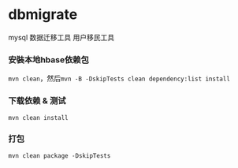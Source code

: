 # dbmigrate
mysql 数据迁移工具 
用户移民工具

### 安裝本地hbase依赖包
`mvn clean`，然后`mvn -B -DskipTests clean dependency:list install`

### 下载依赖 & 测试
`mvn clean install`

### 打包
`mvn clean package -DskipTests`